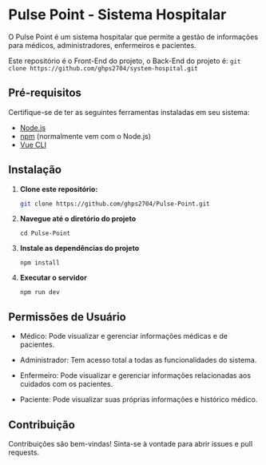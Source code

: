 # Pulse Point - Sistema Hospitalar

O Pulse Point é um sistema hospitalar que permite a gestão de informações para médicos, administradores, enfermeiros e pacientes.

Este repositório é o Front-End do projeto, o Back-End do projeto é: ``git clone https://github.com/ghps2704/system-hospital.git``

## Pré-requisitos

Certifique-se de ter as seguintes ferramentas instaladas em seu sistema:

- [Node.js](https://nodejs.org/)
- [npm](https://www.npmjs.com/) (normalmente vem com o Node.js)
- [Vue CLI](https://cli.vuejs.org/)

## Instalação

1. **Clone este repositório:**

   ```bash
   git clone https://github.com/ghps2704/Pulse-Point.git

2. **Navegue até o diretório do projeto**

      ``cd Pulse-Point``
   
3. **Instale as dependências do projeto**

      ``npm install``

4. **Executar o servidor**

      ``npm run dev``

## Permissões de Usuário
- Médico:
Pode visualizar e gerenciar informações médicas e de pacientes.

- Administrador:
Tem acesso total a todas as funcionalidades do sistema.

- Enfermeiro:
Pode visualizar e gerenciar informações relacionadas aos cuidados com os pacientes.

- Paciente:
Pode visualizar suas próprias informações e histórico médico.

## Contribuição
Contribuições são bem-vindas! Sinta-se à vontade para abrir issues e pull requests.
